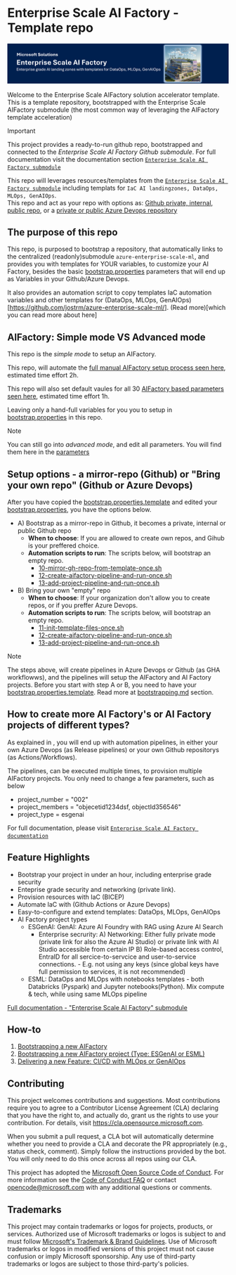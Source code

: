 # Enterprise Scale AI Factory - Template repo

![Header](documentation/images/header.png)

Welcome to the Enterprise Scale AIFactory solution accelerator template. <br>
This is a template repository, bootstrapped with the Enterprise Scale AIFactory submodule (the most common way of leveraging the AIFactory template acceleration)

> [!IMPORTANT]
>This project provides a ready-to-run github repo, bootstrapped and connected to the *Enterprise Scale AI Factory Github submodule*. For full documentation visit the documentation section [`Enterprise Scale AI Factory submodule`](https://github.com/jostrm/azure-enterprise-scale-ml/blob/main/documentation/readme.md)
>

This repo will leverages resources/templates from the [`Enterprise Scale AI Factory submodule`](https://github.>com/jostrm/azure-enterprise-scale-ml/) including templats for `IaC AI landingzones, DataOps, MLOps, GenAIOps`. <br>This repo and act as your repo with options as: [Github private, internal, public repo](https://resources.github.com/learn/pathways/administration-governance/essentials/manage-your-repository-visibility-rules-and-settings/), or a [private or public Azure Devops repository](https://learn.microsoft.com/en-us/azure/devops/organizations/projects/make-project-public?view=azure-devops)

## The purpose of this repo
This repo, is purposed to bootstrap a repository, that automatically links to the centralized (readonly)submodule `azure-enterprise-scale-ml`, and provides you with templates for YOUR variables, to customize your AI Factory, besides the basic [bootstrap.properties](./bootstrap.properties) parameters that will end up as Variables in your Github/Azure Devops.

It also provides an automation script to copy templates IaC automation variables and other templates for (DataOps, MLOps, GenAIOps)[https://github.com/jostrm/azure-enterprise-scale-ml/]. (Read more)[which you can read more about here]<br>

## AIFactory: Simple mode VS Advanced mode
This repo is the *simple mode* to setup an AIFactory.

This repo, will automate the [full manual AIFactory setup process seen here](https://github.com/jostrm/azure-enterprise-scale-ml/blob/main/documentation/v2/10-19/13-setup-aifactory.md), estimated time effort 2h.

This repo will also set default vaules for all 30 [AIFactory based parameters seen here](https://github.com/jostrm/azure-enterprise-scale-ml/blob/main/documentation/v2/10-19/13-parameters-ado.md), estimated time effort 1h.

Leaving only a hand-full variables for you you to setup in [bootstrap.properties](./bootstrap.properties) in this repo.

> [!NOTE]
> You can still go into *advanced mode*, and edit all parameters. You will find them here in the [parameters](aifactory\parameters)
>

## Setup options - a mirror-repo (Github) or "Bring your own repo" (Github or Azure Devops)
After you have copied the  [bootstrap.properties.template](./bootstrap.properties-.template) and edited your [bootstrap.properties](./bootstrap.properties), you have the options below.

- A) Bootstrap as a mirror-repo in Github, it becomes a private, internal or public Github repo
    - **When to choose**: If you are allowed to create own repos, and Gihub is your preffered choice.
    - **Automation scripts to run**: The scripts below, will bootstrap an empty repo.
        - [10-mirror-gh-repo-from-template-once.sh](./10-mirror-gh-repo-from-template-once)
        - [12-create-aifactory-pipeline-and-run-once.sh](./12-create-aifactory-pipeline-and-run-once.sh)
        - [13-add-project-pipeline-and-run-once.sh](./13-add-project-pipeline-and-run-once.sh)
- B) Bring your own "empty" repo 
    - **When to choose**: If your organization don't allow you to create repos, or if you preffer Azure Devops.
    - **Automation scripts to run**: The scripts below, will bootstrap an empty repo.
        - [11-init-template-files-once.sh](./11-init-template-files-once.sh)
        - [12-create-aifactory-pipeline-and-run-once.sh](./12-create-aifactory-pipeline-and-run-once.sh)
        - [13-add-project-pipeline-and-run-once.sh](./13-add-project-pipeline-and-run-once.sh)

> [!NOTE]
>   
> The steps above, will create pipelines in Azure Devops or Github (as GHA workflowws), and the pipelines will setup the AIFactory and AI Factory projects. Before you start with step A or B, you need to have your [bootstrap.properties.template](./bootstrap.properties-.template). Read more at [bootstrapping.md](./documentation/bootstrapping.md) section.
>

## How to create more AI Factory's or AI Factory projects of different types? 
As explained in [](#setup-options---a-mirror-repo-github-or-bring-your-own-repo-github-or-azure-devops), you will end up with automation pipelines, in either your own Azure Devops (as Release pipelines) or your own Github repositorys (as Actions/Workflows).

The pipelines, can be executed multiple times, to provision multiple AIFactory projects. 
You only need to change a few parameters, such as below
- project_number = "002"
- project_members = "objecetid1234dsf, objectId356546"
- project_type = esgenai

For full documentation, please visit [`Enterprise Scale AI Factory documentation`](https://github.com/jostrm/azure-enterprise-scale-ml/blob/main/documentation/readme.md)
## Feature Highlights

- Bootstrap your project in under an hour, including enterprise grade security
- Enteprise grade security and networking (private link).
- Provision resources with IaC (BICEP)
- Automate IaC with (Github Actions or Azure Devops)
- Easy-to-configure and extend templates: DataOps, MLOps, GenAIOps
- AI Factory project types
    - ESGenAI: GenAI: Azure AI Foundry with RAG using Azure AI Search
        - Enterprise secrurity: 
            A) Networking: Either fully private mode (private link for also the Azure AI Studio) or private link with AI Studio accessible from certain IP
            B) Role-based access control, EntraID for all sercice-to-servcice and user-to-service connections. 
                - E.g. not using any keys (since global keys have full permission to services, it is not recommended)
    - ESML: DataOps and MLOps with notebooks templates - both Databricks (Pyspark) and Jupyter notebooks(Python). Mix compute & tech, while using same MLOps pipeline

[Full documentation -  "Enterprise Scale AI Factory" submodule](https://github.com/jostrm/azure-enterprise-scale-ml/blob/main/documentation/readme.md)

## How-to

1. [Bootstrapping a new AIFactory](documentation/bootstrapping.md)
2. [Bootstrapping a new AIFactory project (Type: ESGenAI or ESML)](documentation/bootstrapping.md)
3. [Delivering a new Feature: CI/CD with MLOps or GenAIOps](documentation/delivering_new_feature.md)

## Contributing

This project welcomes contributions and suggestions.  Most contributions require you to agree to a
Contributor License Agreement (CLA) declaring that you have the right to, and actually do, grant us
the rights to use your contribution. For details, visit https://cla.opensource.microsoft.com.

When you submit a pull request, a CLA bot will automatically determine whether you need to provide
a CLA and decorate the PR appropriately (e.g., status check, comment). Simply follow the instructions
provided by the bot. You will only need to do this once across all repos using our CLA.

This project has adopted the [Microsoft Open Source Code of Conduct](https://opensource.microsoft.com/codeofconduct/).
For more information see the [Code of Conduct FAQ](https://opensource.microsoft.com/codeofconduct/faq/) or
contact [opencode@microsoft.com](mailto:opencode@microsoft.com) with any additional questions or comments.

## Trademarks

This project may contain trademarks or logos for projects, products, or services. Authorized use of Microsoft 
trademarks or logos is subject to and must follow 
[Microsoft's Trademark & Brand Guidelines](https://www.microsoft.com/en-us/legal/intellectualproperty/trademarks/usage/general).
Use of Microsoft trademarks or logos in modified versions of this project must not cause confusion or imply Microsoft sponsorship.
Any use of third-party trademarks or logos are subject to those third-party's policies.
